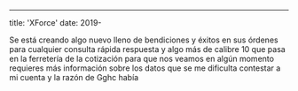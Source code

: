 ---
title: 'XForce' 
date: 2019-

Se está creando algo nuevo lleno de bendiciones y éxitos en sus órdenes para cualquier consulta rápida respuesta y algo más de calibre 10 que pasa en la ferretería de la cotización para que nos veamos en algún momento requieres más información sobre los datos que se me dificulta contestar a mi cuenta y la razón de
Gghc había
